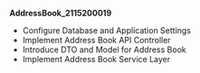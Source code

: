 **AddressBook_2115200019**
- Configure Database and Application Settings
- Implement Address Book API Controller
- Introduce DTO and Model for Address Book
- Implement Address Book Service Layer  

